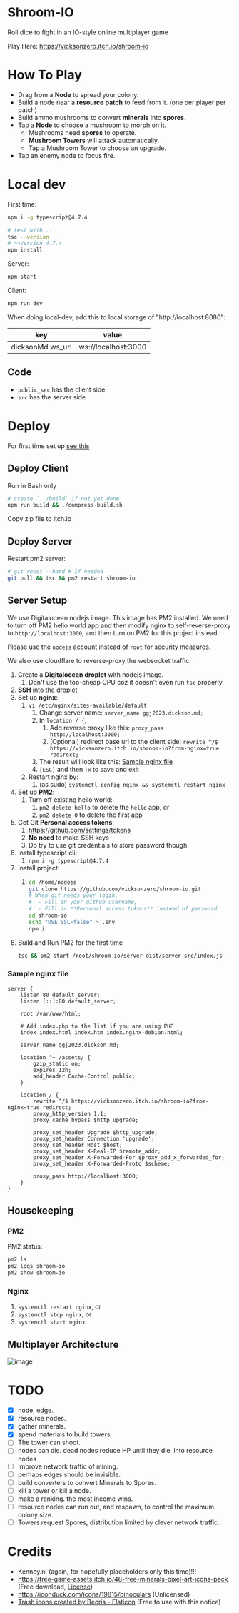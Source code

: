 # Shroom-IO
Roll dice to fight in an IO-style online multiplayer game



Play Here: https://vicksonzero.itch.io/shroom-io


How To Play
=====================

- Drag from a **Node** to spread your colony.
- Build a node near a **resource patch** to feed from it.
    (one per player per patch)
- Build ammo mushrooms to convert **minerals** into **spores**.
- Tap a **Node** to choose a mushroom to morph on it.
  - Mushrooms need **spores** to operate.
  - **Mushroom Towers** will attack automatically.
  - Tap a Mushroom Tower to choose an upgrade.
- Tap an enemy node to focus fire.



Local dev
=====================

First time:
```bash
npm i -g typescript@4.7.4

# test with...
tsc --version
# >>Version 4.7.4
npm install
```

Server:
```bash
npm start
```

Client:
```bash
npm run dev
```
When doing local-dev, add this to local storage of "http://localhost:8080":

| key              | value               |
| ---------------- | ------------------- |
| dicksonMd.ws_url | ws://localhost:3000 |


## Code

- `public_src` has the client side
- `src` has the server side


Deploy
=====================

For first time set up [see this](#server-Setup)


## Deploy Client

Run in Bash only
```bash
# create `../build` if not yet done
npm run build && ./compress-build.sh
```

Copy zip file to itch.io


## Deploy Server

Restart pm2 server:
```bash
# git reset --hard # if needed
git pull && tsc && pm2 restart shroom-io
```


## Server Setup

We use Digitalocean nodejs image.
This image has PM2 installed.
We need to turn off PM2 hello world app
and then modify nginx to self-reverse-proxy to `http://localhost:3000`,
and then turn on PM2 for this project instead.

Please use the `nodejs` account instead of `root` for security measures.

We also use cloudflare to reverse-proxy the websocket traffic.

1. Create a **Digitalocean droplet** with nodejs image. 
   1. Don't use the too-cheap CPU coz it doesn't even run `tsc` properly.
2. **SSH** into the droplet
3. Set up **nginx**:
   1. `vi /etc/nginx/sites-available/default`
      1. Change server name: `server_name ggj2023.dickson.md;`
      2. In `location / {`,
         1. Add reverse proxy like this: `proxy_pass http://localhost:3000;`
         2. (Optional) redirect base url to the client side:
            `rewrite ^/$ https://vicksonzero.itch.io/shroom-io?from-nginx=true redirect;`
      3. The result will look like this: [Sample nginx file](#sample-nginx-file)
      4. `[ESC]` and then `:x` to save and exit
   2. Restart nginx by:
      1. (as sudo) `systemctl config nginx && systemctl restart nginx`
4. Set up **PM2**:
   1. Turn off existing hello world:
      1. `pm2 delete hello` to delete the `hello` app, or 
      2. `pm2 delete 0` to delete the first app
5. Get Git **Personal access tokens**:
   1. https://github.com/settings/tokens
   2. **No need** to make SSH keys
   3. Do try to use git credentials to store password though.
6. Install typescript cli:
   1. `npm i -g typescript@4.7.4`
7. Install project:
    1.  ```bash
        cd /home/nodejs
        git clone https://github.com/vicksonzero/shroom-io.git
        # When git needs your login,
        #  - Fill in your github username,
        #  - Fill in **Personal access tokens** instead of password
        cd shroom-io
        echo "USE_SSL=false" > .env
        npm i
        ```
8.  Build and Run PM2 for the first time
    ```bash
    tsc && pm2 start /root/shroom-io/server-dist/server-src/index.js --name shroom-io
    ```

### Sample nginx file

```
server {
    listen 80 default_server;
    listen [::]:80 default_server;

    root /var/www/html;

    # Add index.php to the list if you are using PHP
    index index.html index.htm index.nginx-debian.html;

    server_name ggj2023.dickson.md;

    location ^~ /assets/ {
        gzip_static on;
        expires 12h;
        add_header Cache-Control public;
    }

    location / {
        rewrite ^/$ https://vicksonzero.itch.io/shroom-io?from-nginx=true redirect;
        proxy_http_version 1.1;
        proxy_cache_bypass $http_upgrade;

        proxy_set_header Upgrade $http_upgrade;
        proxy_set_header Connection 'upgrade';
        proxy_set_header Host $host;
        proxy_set_header X-Real-IP $remote_addr;
        proxy_set_header X-Forwarded-For $proxy_add_x_forwarded_for;
        proxy_set_header X-Forwarded-Proto $scheme;

        proxy_pass http://localhost:3000;
    }
}
```


Housekeeping
---------------------

### PM2

PM2 status:
```bash
pm2 ls
pm2 logs shroom-io
pm2 show shroom-io
```


### Nginx

1. `systemctl restart nginx`, or
2. `systemctl stop nginx`, or
3. `systemctl start nginx`



Multiplayer Architecture
-------------------------------

![image](https://user-images.githubusercontent.com/6271771/213613186-8d656d6f-d266-49d8-acc6-e8aead28ba14.png)



# TODO

- [x] node, edge.
- [x] resource nodes.
- [x] gather minerals.
- [x] spend materials to build towers.
- [ ] The tower can shoot.
- [ ] nodes can die. dead nodes reduce HP until they die, into resource nodes
- [ ] Improve network traffic of mining.
- [ ] perhaps edges should be invisible.
- [ ] build converters to convert Minerals to Spores.
- [ ] kill a tower or kill a node.
- [ ] make a ranking. the most income wins.
- [ ] resource nodes can run out, and respawn, to control the maximum colony size.
- [ ] Towers request Spores, distribution limited by clever network traffic.

# Credits

- Kenney.nl (again, for hopefully placeholders only this time)!!!
- https://free-game-assets.itch.io/48-free-minerals-pixel-art-icons-pack (Free download, [License](https://craftpix.net/file-licenses/))
- https://iconduck.com/icons/19815/binoculars (Unlicensed)
- <a href="https://www.flaticon.com/free-icons/trash" title="trash icons">Trash icons created by Becris - Flaticon</a> (Free to use with this notice)
